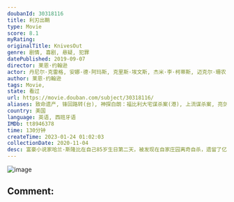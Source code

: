 ```yaml
---
doubanId: 30318116
title: 利刃出鞘
type: Movie
score: 8.1
myRating: 
originalTitle: KnivesOut
genre: 剧情, 喜剧, 悬疑, 犯罪
datePublished: 2019-09-07
director: 莱恩·约翰逊
actor: 丹尼尔·克雷格, 安娜·德·阿玛斯, 克里斯·埃文斯, 杰米·李·柯蒂斯, 迈克尔·珊农, 唐·约翰逊, 托妮·科莱特, 勒凯斯·斯坦菲尔德, 克里斯托弗·普卢默, 凯瑟琳·兰福德, 杰登·马泰尔, 瑞琪·琳德赫姆, 艾迪·帕特森, 弗兰克·奥兹, ·卡兰, 诺阿·西甘, ·埃梅特·沃尔什, 玛琳娜·福特, 劳尔·卡斯提洛, 雪莉·罗德里格斯, 约瑟夫·高登, 加布里埃尔·洛莱斯, 玛塞拉·贾拉米洛
author: 莱恩·约翰逊
tags: Movie, 
state: 看过
url: https://movie.douban.com/subject/30318116/
aliases: 致命遗产, 锋回路转(台), 神探白朗：福比利大宅谋杀案(港), 上流谋杀案, 亮剑, 出鞘
country: 美国
language: 英语, 西班牙语
IMDb: tt8946378
time: 130分钟
createTime: 2023-01-24 01:02:03
collectionDate: 2020-11-04
desc: 富豪小说家哈兰·斯隆比在自己85岁生日第二天，被发现在自家庄园离奇自杀，遗留了亿万遗产。久负盛名的大侦探布兰科（丹尼尔·克雷格饰）突然被匿名人士雇佣调查此案真相。同时，哈兰的孙子兰森（克里斯·埃文斯饰...
---
```


![image](p2574172427.jpg)

Comment: 
---

